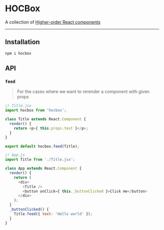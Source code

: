 # HOCBox

A collection of [Higher-order React components](https://github.com/krasimir/react-in-patterns/tree/master/patterns/higher-order-components)

---

## Installation

`npm i hocbox`

## API

### `feed`

> For the cases where we want to rerender a component with given props

```js
// Title.jsx
import hocbox from 'hocbox';

class Title extends React.Component {
  render() {
    return <p>{ this.props.text }</p>;
  }
}

export default hocbox.feed(Title);

// App.js
import Title from './Title.jsx';

class App extends React.Component {
  render() {
    return (
      <div>
        <Title />
        <button onClick={ this._buttonClicked }>Click me</button>
      </div>
    );
  }
  _buttonClicked() {
    Title.feed({ text: 'Hello world' });
  }
}
```